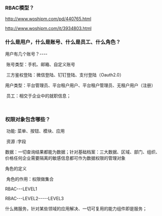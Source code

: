 ### RBAC模型？

http://www.woshipm.com/pd/440765.html

http://www.woshipm.com/it/3934803.html

### 什么是用户，什么是账号、什么是员工、什么角色？

用户有几个账号？----

​			账号类型：手机、邮箱、自定义账号

​		    三方鉴权登陆：微信登陆、钉钉登陆、支付登陆（Oauth2.0）

​			用户类型：平台管理员、平台租户用户、平台租户管理员、无租户用户（注册）

​			员工：相交于企业中的就职信息；

​				

### 权限对象包含哪些？

​	功能: 菜单、按钮、模块、应用

​	资源 :字段

​	数据：一切查询结果都能为数据；针对基础档案：三大数据、区域、部门、组织、价格任何企业需要隔离的敏感信息都可作为数据权限的管理对象



 角色的定义

​	角色的作用：权限做集合



RBAC---LEVEL1



RBAC---LEVEL2-----LEVEL3





什么微服务，针对某些领域的应用解决、一切可复用的能力组件即是服务；















